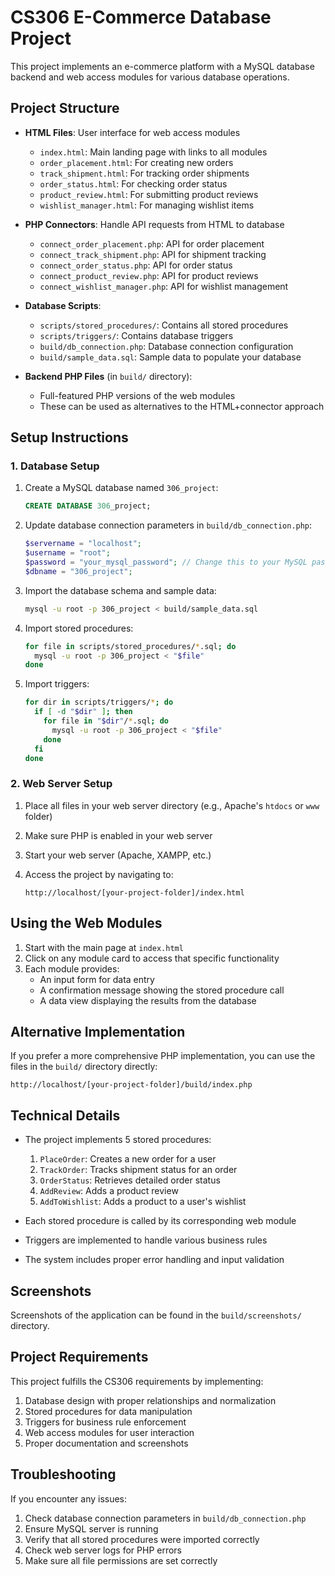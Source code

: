 # CS306 E-Commerce Database Project

This project implements an e-commerce platform with a MySQL database backend and web access modules for various database operations.

## Project Structure

- **HTML Files**: User interface for web access modules
  - `index.html`: Main landing page with links to all modules
  - `order_placement.html`: For creating new orders
  - `track_shipment.html`: For tracking order shipments
  - `order_status.html`: For checking order status
  - `product_review.html`: For submitting product reviews
  - `wishlist_manager.html`: For managing wishlist items

- **PHP Connectors**: Handle API requests from HTML to database
  - `connect_order_placement.php`: API for order placement
  - `connect_track_shipment.php`: API for shipment tracking
  - `connect_order_status.php`: API for order status
  - `connect_product_review.php`: API for product reviews
  - `connect_wishlist_manager.php`: API for wishlist management

- **Database Scripts**:
  - `scripts/stored_procedures/`: Contains all stored procedures
  - `scripts/triggers/`: Contains database triggers
  - `build/db_connection.php`: Database connection configuration
  - `build/sample_data.sql`: Sample data to populate your database

- **Backend PHP Files** (in `build/` directory):
  - Full-featured PHP versions of the web modules
  - These can be used as alternatives to the HTML+connector approach

## Setup Instructions

### 1. Database Setup

1. Create a MySQL database named `306_project`:
   ```sql
   CREATE DATABASE 306_project;
   ```

2. Update database connection parameters in `build/db_connection.php`:
   ```php
   $servername = "localhost";
   $username = "root";
   $password = "your_mysql_password"; // Change this to your MySQL password
   $dbname = "306_project";
   ```

3. Import the database schema and sample data:
   ```bash
   mysql -u root -p 306_project < build/sample_data.sql
   ```

4. Import stored procedures:
   ```bash
   for file in scripts/stored_procedures/*.sql; do
     mysql -u root -p 306_project < "$file"
   done
   ```

5. Import triggers:
   ```bash
   for dir in scripts/triggers/*; do
     if [ -d "$dir" ]; then
       for file in "$dir"/*.sql; do
         mysql -u root -p 306_project < "$file"
       done
     fi
   done
   ```

### 2. Web Server Setup

1. Place all files in your web server directory (e.g., Apache's `htdocs` or `www` folder)

2. Make sure PHP is enabled in your web server

3. Start your web server (Apache, XAMPP, etc.)

4. Access the project by navigating to:
   ```
   http://localhost/[your-project-folder]/index.html
   ```

## Using the Web Modules

1. Start with the main page at `index.html`
2. Click on any module card to access that specific functionality
3. Each module provides:
   - An input form for data entry
   - A confirmation message showing the stored procedure call
   - A data view displaying the results from the database

## Alternative Implementation

If you prefer a more comprehensive PHP implementation, you can use the files in the `build/` directory directly:

```
http://localhost/[your-project-folder]/build/index.php
```

## Technical Details

- The project implements 5 stored procedures:
  1. `PlaceOrder`: Creates a new order for a user
  2. `TrackOrder`: Tracks shipment status for an order
  3. `OrderStatus`: Retrieves detailed order status
  4. `AddReview`: Adds a product review
  5. `AddToWishlist`: Adds a product to a user's wishlist

- Each stored procedure is called by its corresponding web module
- Triggers are implemented to handle various business rules
- The system includes proper error handling and input validation

## Screenshots

Screenshots of the application can be found in the `build/screenshots/` directory.

## Project Requirements

This project fulfills the CS306 requirements by implementing:

1. Database design with proper relationships and normalization
2. Stored procedures for data manipulation
3. Triggers for business rule enforcement
4. Web access modules for user interaction
5. Proper documentation and screenshots

## Troubleshooting

If you encounter any issues:

1. Check database connection parameters in `build/db_connection.php`
2. Ensure MySQL server is running
3. Verify that all stored procedures were imported correctly
4. Check web server logs for PHP errors
5. Make sure all file permissions are set correctly 